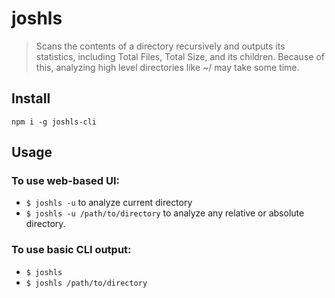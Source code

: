 # joshls
> Scans the contents of a directory recursively and outputs its statistics, including Total Files, Total Size, and its children. Because of this, analyzing high level directories like ~/ may take some time.

## Install
`npm i -g joshls-cli`

## Usage
### To use web-based UI:
- `$ joshls -u` to analyze current directory
- `$ joshls -u /path/to/directory` to analyze any relative or absolute directory.
  
### To use basic CLI output:
- `$ joshls`
- `$ joshls /path/to/directory`
